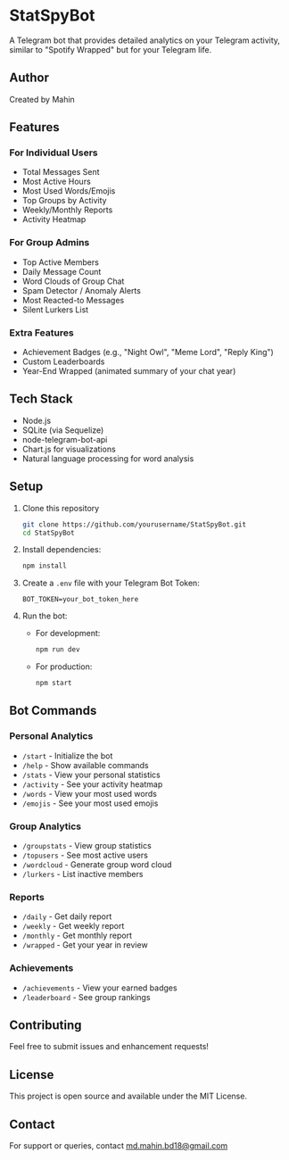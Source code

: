 # StatSpyBot

A Telegram bot that provides detailed analytics on your Telegram activity, similar to "Spotify Wrapped" but for your Telegram life.

## Author
Created by Mahin

## Features

### For Individual Users
- Total Messages Sent
- Most Active Hours
- Most Used Words/Emojis
- Top Groups by Activity
- Weekly/Monthly Reports
- Activity Heatmap

### For Group Admins
- Top Active Members
- Daily Message Count
- Word Clouds of Group Chat
- Spam Detector / Anomaly Alerts
- Most Reacted-to Messages
- Silent Lurkers List

### Extra Features
- Achievement Badges (e.g., "Night Owl", "Meme Lord", "Reply King")
- Custom Leaderboards
- Year-End Wrapped (animated summary of your chat year)

## Tech Stack
- Node.js
- SQLite (via Sequelize)
- node-telegram-bot-api
- Chart.js for visualizations
- Natural language processing for word analysis

## Setup

1. Clone this repository
   ```bash
   git clone https://github.com/yourusername/StatSpyBot.git
   cd StatSpyBot
   ```

2. Install dependencies:
   ```bash
   npm install
   ```

3. Create a `.env` file with your Telegram Bot Token:
   ```
   BOT_TOKEN=your_bot_token_here
   ```

4. Run the bot:
   - For development:
     ```bash
     npm run dev
     ```
   - For production:
     ```bash
     npm start
     ```

## Bot Commands

### Personal Analytics
- `/start` - Initialize the bot
- `/help` - Show available commands
- `/stats` - View your personal statistics
- `/activity` - See your activity heatmap
- `/words` - View your most used words
- `/emojis` - See your most used emojis

### Group Analytics
- `/groupstats` - View group statistics
- `/topusers` - See most active users
- `/wordcloud` - Generate group word cloud
- `/lurkers` - List inactive members

### Reports
- `/daily` - Get daily report
- `/weekly` - Get weekly report
- `/monthly` - Get monthly report
- `/wrapped` - Get your year in review

### Achievements
- `/achievements` - View your earned badges
- `/leaderboard` - See group rankings

## Contributing

Feel free to submit issues and enhancement requests!

## License

This project is open source and available under the MIT License.

## Contact

For support or queries, contact md.mahin.bd18@gmail.com